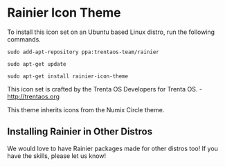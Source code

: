 Rainier Icon Theme
=============

To install this icon set on an Ubuntu based Linux distro, run the following commands.

	sudo add-apt-repository ppa:trentaos-team/rainier

	sudo apt-get update

	sudo apt-get install rainier-icon-theme

This icon set is crafted by the Trenta OS Developers for Trenta OS. - http://trentaos.org

This theme inherits icons from the Numix Circle theme.

## Installing Rainier in Other Distros
We would love to have Rainier packages made for other distros too! If you have the skills, please let us know!
